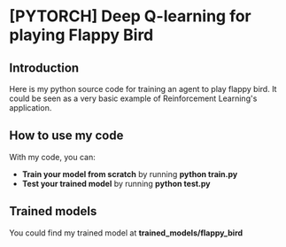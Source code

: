 # [PYTORCH] Deep Q-learning for playing Flappy Bird

## Introduction

Here is my python source code for training an agent to play flappy bird. It could be seen as a very basic example of Reinforcement Learning's application.


## How to use my code

With my code, you can:
* **Train your model from scratch** by running **python train.py**
* **Test your trained model** by running **python test.py**

## Trained models

You could find my trained model at **trained_models/flappy_bird**
 

